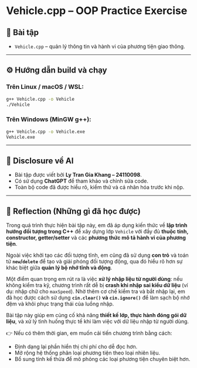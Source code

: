 # Vehicle.cpp – OOP Practice Exercise

## 📌 Bài tập
- `Vehicle.cpp` – quản lý thông tin và hành vi của phương tiện giao thông.

---

## ⚙️ Hướng dẫn build và chạy

### Trên Linux / macOS / WSL:
```bash
g++ Vehicle.cpp -o Vehicle
./Vehicle
```

### Trên Windows (MinGW g++):
```bash
g++ Vehicle.cpp -o Vehicle.exe
Vehicle.exe
```

---

## 🤖 Disclosure về AI
- Bài tập được viết bởi **Ly Tran Gia Khang – 24110098**.  
- Có sử dụng **ChatGPT** để tham khảo và chỉnh sửa code.  
- Toàn bộ code đã được hiểu rõ, kiểm thử và cá nhân hóa trước khi nộp.  

---

## 📝 Reflection (Những gì đã học được)

Trong quá trình thực hiện bài tập này, em đã áp dụng kiến thức về **lập trình hướng đối tượng trong C++** để xây dựng lớp `Vehicle` với đầy đủ **thuộc tính, constructor, getter/setter** và các **phương thức mô tả hành vi của phương tiện**.  

Ngoài việc khởi tạo các đối tượng tĩnh, em cũng đã sử dụng **con trỏ** và toán tử **`new`/`delete`** để tạo và giải phóng đối tượng động, qua đó hiểu rõ hơn sự khác biệt giữa **quản lý bộ nhớ tĩnh và động**.  

Một điểm quan trọng em rút ra là việc **xử lý nhập liệu từ người dùng**: nếu không kiểm tra kỹ, chương trình rất dễ bị **crash khi nhập sai kiểu dữ liệu** (ví dụ: nhập chữ cho `maxSpeed`). Nhờ thêm cơ chế kiểm tra và bắt nhập lại, em đã học được cách sử dụng **`cin.clear()` và `cin.ignore()`** để làm sạch bộ nhớ đệm và khôi phục trạng thái của luồng nhập.  

Bài tập này giúp em củng cố khả năng **thiết kế lớp, thực hành đóng gói dữ liệu**, và xử lý tình huống thực tế khi làm việc với dữ liệu nhập từ người dùng.  

👉 Nếu có thêm thời gian, em muốn cải tiến chương trình bằng cách:  
- Định dạng lại phần hiển thị chi phí cho dễ đọc hơn.  
- Mở rộng hệ thống phân loại phương tiện theo loại nhiên liệu.  
- Bổ sung tính kế thừa để mô phỏng các loại phương tiện chuyên biệt hơn.  
